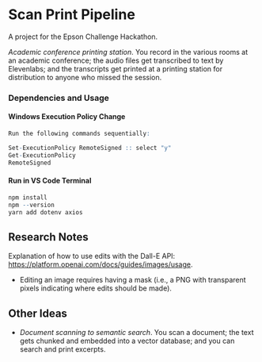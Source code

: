 # Scan Print Pipeline

A project for the Epson Challenge Hackathon.

*Academic conference printing station*. You record in the various rooms at an academic conference; the audio files get transcribed to text by Elevenlabs; and the transcripts get printed at a printing station for distribution to anyone who missed the session.

### Dependencies and Usage
#### Windows Execution Policy Change
```r
Run the following commands sequentially:

Set-ExecutionPolicy RemoteSigned :: select "y"
Get-ExecutionPolicy
RemoteSigned
```

#### Run in VS Code Terminal
```r
npm install
npm --version
yarn add dotenv axios
```

## Research Notes

Explanation of how to use edits with the Dall-E API: https://platform.openai.com/docs/guides/images/usage.
- Editing an image requires having a mask (i.e., a PNG with transparent pixels indicating where edits should be made).

## Other Ideas
- *Document scanning to semantic search*. You scan a document; the text gets chunked and embedded into a vector database; and you can search and print excerpts.
